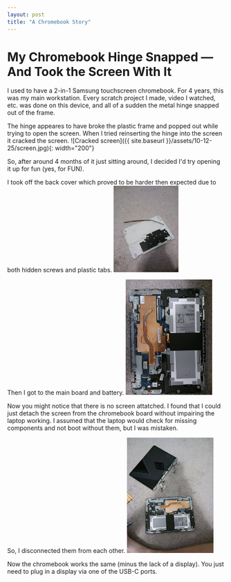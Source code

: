 ```yaml
---
layout: post
title: "A Chromebook Story"
---
```

 # My Chromebook Hinge Snapped — And Took the Screen With It

I used to have a 2-in-1 Samsung touchscreen chromebook.  For 4 years, this was my main workstation.  Every scratch project I made, video I watched, etc. was done on this device, and all of a sudden the metal hinge snapped out of the frame.  

The hinge appeares to have broke the plastic frame and popped out while trying to open the screen.  When I tried reinserting the hinge into the screen it cracked the screen.
![Cracked screen]({{ site.baseurl }}/assets/10-12-25/screen.jpg){: width="200"}

So, after around 4 months of it just sitting around, I decided I'd try opening it up for fun (yes, for FUN).

I took off the back cover which proved to be harder then expected due to both hidden screws and plastic tabs.
<img src="blog\assets\10-12-25\bottom_plate.jpg" width="150"/>

Then I got to the main board and battery.
<img src="blog\assets\10-12-25\inside.jpg" width="200"/>

Now you might notice that there is no screen attatched.  I found that I could just detach the screen from the chromebook board without impairing the laptop working.  I assumed that the laptop would check for missing components and not boot without them, but I was mistaken.

So, I disconnected them from each other.
<img src="blog\assets\10-12-25\semi-teardown.jpg" width="200"/>

Now the chromebook works the same (minus the lack of a display).  You just need to plug in a display via one of the USB-C ports.
